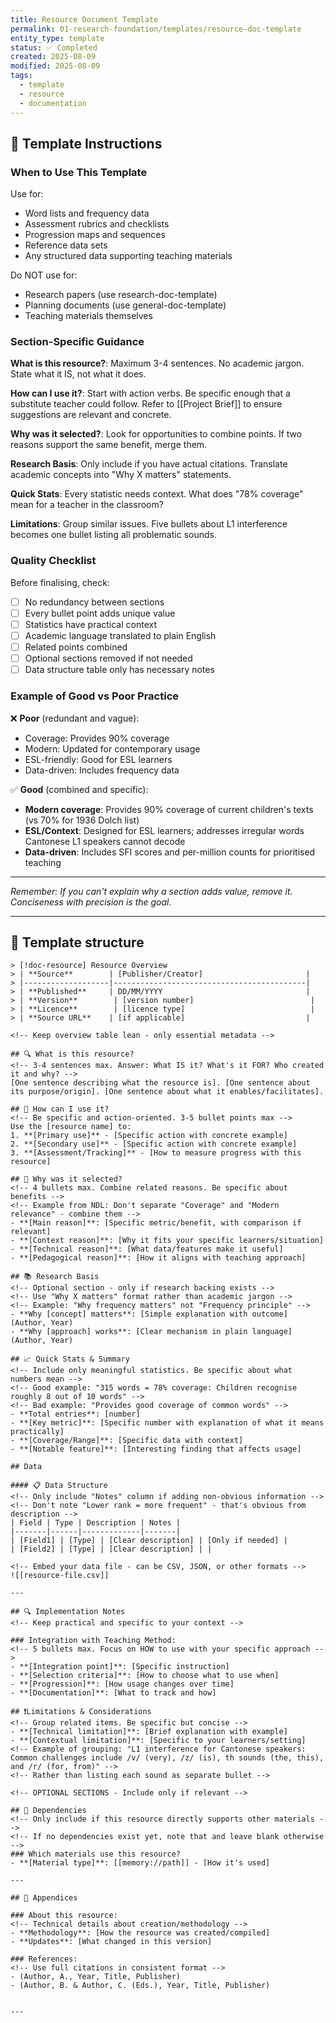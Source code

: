 ```yaml
---
title: Resource Document Template
permalink: 01-research-foundation/templates/resource-doc-template
entity_type: template
status: ✅ Completed
created: 2025-08-09
modified: 2025-08-09
tags:
  - template
  - resource
  - documentation
---
```


<!-- 
RESOURCE DOCUMENT TEMPLATE
==========================
This template is for structured data resources like word lists, progression maps, assessment rubrics, 
and other reference materials that support the project.

KEY PRINCIPLES FOR CONCISE, EFFECTIVE RESOURCE DOCS:
1. Combine related points - Don't separate "Coverage" and "Modern relevance" if they support the same idea
2. Use plain language headers - "Why frequency matters" not "Frequency principle"
3. Be specific with metrics - "315 words = 78% coverage" not "provides good coverage"
4. Remove redundant explanations - If it's in the data table, don't repeat in notes
5. Group similar limitations - All L1 issues in one bullet, not five separate ones
6. Avoid bloat - Every sentence should add value; if it doesn't, cut it

REMEMBER: Start concise. It's easier to add detail later than to remove redundancy.
-->

## 📝 Template Instructions

### When to Use This Template
Use for:
- Word lists and frequency data
- Assessment rubrics and checklists  
- Progression maps and sequences
- Reference data sets
- Any structured data supporting teaching materials

Do NOT use for:
- Research papers (use research-doc-template)
- Planning documents (use general-doc-template)
- Teaching materials themselves

### Section-Specific Guidance

**What is this resource?**: Maximum 3-4 sentences. No academic jargon. State what it IS, not what it does.

**How can I use it?**: Start with action verbs. Be specific enough that a substitute teacher could follow. Refer to [[Project Brief]] to ensure suggestions are relevant and concrete.

**Why was it selected?**: Look for opportunities to combine points. If two reasons support the same benefit, merge them.

**Research Basis**: Only include if you have actual citations. Translate academic concepts into "Why X matters" statements.

**Quick Stats**: Every statistic needs context. What does "78% coverage" mean for a teacher in the classroom?

**Limitations**: Group similar issues. Five bullets about L1 interference becomes one bullet listing all problematic sounds.

### Quality Checklist
Before finalising, check:
- [ ] No redundancy between sections
- [ ] Every bullet point adds unique value  
- [ ] Statistics have practical context
- [ ] Academic language translated to plain English
- [ ] Related points combined
- [ ] Optional sections removed if not needed
- [ ] Data structure table only has necessary notes

### Example of Good vs Poor Practice

❌ **Poor** (redundant and vague):
- Coverage: Provides 90% coverage
- Modern: Updated for contemporary usage  
- ESL-friendly: Good for ESL learners
- Data-driven: Includes frequency data

✅ **Good** (combined and specific):
- **Modern coverage**: Provides 90% coverage of current children's texts (vs 70% for 1936 Dolch list)
- **ESL/Context**: Designed for ESL learners; addresses irregular words Cantonese L1 speakers cannot decode
- **Data-driven**: Includes SFI scores and per-million counts for prioritised teaching

---

*Remember: If you can't explain why a section adds value, remove it. Conciseness with precision is the goal.*

---
## 📝 Template structure

```
> [!doc-resource] Resource Overview
> | **Source**        | [Publisher/Creator]                       |
> |-------------------|-------------------------------------------|
> | **Published**     | DD/MM/YYYY                                |
> | **Version**        | [version number]                          |
> | **Licence**        | [licence type]                            |
> | **Source URL**    | [if applicable]                           |

<!-- Keep overview table lean - only essential metadata -->

## 🔍 What is this resource?
<!-- 3-4 sentences max. Answer: What IS it? What's it FOR? Who created it and why? -->
[One sentence describing what the resource is]. [One sentence about its purpose/origin]. [One sentence about what it enables/facilitates]. 

## 🎨 How can I use it?
<!-- Be specific and action-oriented. 3-5 bullet points max -->
Use the [resource name] to:
1. **[Primary use]** - [Specific action with concrete example]
2. **[Secondary use]** - [Specific action with concrete example]  
3. **[Assessment/Tracking]** - [How to measure progress with this resource]

## 🎯 Why was it selected?
<!-- 4 bullets max. Combine related reasons. Be specific about benefits -->
<!-- Example from NDL: Don't separate "Coverage" and "Modern relevance" - combine them -->
- **[Main reason]**: [Specific metric/benefit, with comparison if relevant]
- **[Context reason]**: [Why it fits your specific learners/situation]
- **[Technical reason]**: [What data/features make it useful]
- **[Pedagogical reason]**: [How it aligns with teaching approach]

## 📚 Research Basis
<!-- Optional section - only if research backing exists -->
<!-- Use "Why X matters" format rather than academic jargon -->
<!-- Example: "Why frequency matters" not "Frequency principle" -->
- **Why [concept] matters**: [Simple explanation with outcome] (Author, Year)
- **Why [approach] works**: [Clear mechanism in plain language] (Author, Year)

## 📈 Quick Stats & Summary
<!-- Include only meaningful statistics. Be specific about what numbers mean -->
<!-- Good example: "315 words = 78% coverage: Children recognise roughly 8 out of 10 words" -->
<!-- Bad example: "Provides good coverage of common words" -->
- **Total entries**: [number]
- **[Key metric]**: [Specific number with explanation of what it means practically]
- **[Coverage/Range]**: [Specific data with context]
- **[Notable feature]**: [Interesting finding that affects usage]

## Data

#### 📋 Data Structure
<!-- Only include "Notes" column if adding non-obvious information -->
<!-- Don't note "Lower rank = more frequent" - that's obvious from description -->
| Field | Type | Description | Notes |
|-------|------|-------------|-------|
| [Field1] | [Type] | [Clear description] | [Only if needed] |
| [Field2] | [Type] | [Clear description] | |

<!-- Embed your data file - can be CSV, JSON, or other formats -->
![[resource-file.csv]]

---

## 🔍 Implementation Notes
<!-- Keep practical and specific to your context -->

### Integration with Teaching Method:
<!-- 5 bullets max. Focus on HOW to use with your specific approach -->
- **[Integration point]**: [Specific instruction]
- **[Selection criteria]**: [How to choose what to use when]
- **[Progression]**: [How usage changes over time]
- **[Documentation]**: [What to track and how]

## ❗Limitations & Considerations
<!-- Group related items. Be specific but concise -->
- **[Technical limitation]**: [Brief explanation with example]
- **[Contextual limitation]**: [Specific to your learners/setting]
<!-- Example of grouping: "L1 interference for Cantonese speakers: Common challenges include /v/ (very), /z/ (is), th sounds (the, this), and /r/ (for, from)" -->
<!-- Rather than listing each sound as separate bullet -->

<!-- OPTIONAL SECTIONS - Include only if relevant -->

## 🔗 Dependencies
<!-- Only include if this resource directly supports other materials -->
<!-- If no dependencies exist yet, note that and leave blank otherwise -->
### Which materials use this resource?
- **[Material type]**: [[memory://path]] - [How it's used]

---

## 📝 Appendices

### About this resource:
<!-- Technical details about creation/methodology -->
- **Methodology**: [How the resource was created/compiled]
- **Updates**: [What changed in this version]

### References:
<!-- Use full citations in consistent format -->
- (Author, A., Year, Title, Publisher)
- (Author, B. & Author, C. (Eds.), Year, Title, Publisher)


---
```